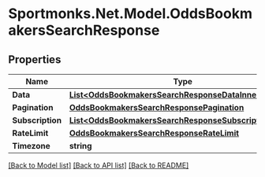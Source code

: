 # Sportmonks.Net.Model.OddsBookmakersSearchResponse

## Properties

Name | Type | Description | Notes
------------ | ------------- | ------------- | -------------
**Data** | [**List&lt;OddsBookmakersSearchResponseDataInner&gt;**](OddsBookmakersSearchResponseDataInner.md) |  | [optional] 
**Pagination** | [**OddsBookmakersSearchResponsePagination**](OddsBookmakersSearchResponsePagination.md) |  | [optional] 
**Subscription** | [**List&lt;OddsBookmakersSearchResponseSubscriptionInner&gt;**](OddsBookmakersSearchResponseSubscriptionInner.md) |  | [optional] 
**RateLimit** | [**OddsBookmakersSearchResponseRateLimit**](OddsBookmakersSearchResponseRateLimit.md) |  | [optional] 
**Timezone** | **string** |  | [optional] 

[[Back to Model list]](../README.md#documentation-for-models) [[Back to API list]](../README.md#documentation-for-api-endpoints) [[Back to README]](../README.md)

